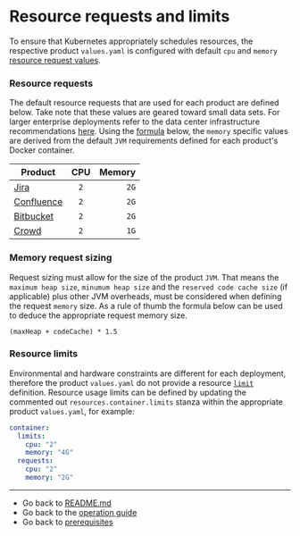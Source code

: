 # Resource requests and limits
To ensure that Kubernetes appropriately schedules resources, the respective product `values.yaml` is configured with default `cpu` and `memory` [resource request values](https://kubernetes.io/docs/concepts/configuration/manage-resources-containers/).

### Resource requests
The default resource requests that are used for each product are defined below. Take note that these values are geared toward small data sets. For larger enterprise deployments refer to the data center infrastructure recommendations [here](https://confluence.atlassian.com/enterprise/data-center-infrastructure-recommendations-972333478.html). Using the [formula](#Memory-request-sizing) below, the `memory` specific values are derived from the default `JVM` requirements defined for each product's Docker container.

| Product  | CPU   |  Memory |
|----------|:-----:|------:|
| [Jira](https://bitbucket.org/atlassian-docker/docker-atlassian-jira/src/master/#markdown-header-memory-heap-size)                    | `2`   | `2G`  |
| [Confluence](https://bitbucket.org/atlassian-docker/docker-atlassian-confluence-server/src/master/#markdown-header-memory-heap-size)   | `2`   | `2G`  |
| [Bitbucket](https://bitbucket.org/atlassian-docker/docker-atlassian-bitbucket-server/src/master/)                                    | `2`   | `2G`  |
| [Crowd](https://bitbucket.org/atlassian-docker/docker-atlassian-crowd/src/master/)                                                   | `2`   | `1G`  |

### Memory request sizing
Request sizing must allow for the size of the product `JVM`. That means the `maximum heap size`, `minumum heap size` and the `reserved code cache size` (if applicable) plus other JVM overheads, must be considered when defining the request `memory` size. As a rule of thumb the formula below can be used to deduce the appropriate request memory size.
```shell
(maxHeap + codeCache) * 1.5
```

### Resource limits
Environmental and hardware constraints are different for each deployment, therefore the product `values.yaml` do not provide a resource [`limit`](https://kubernetes.io/docs/concepts/configuration/manage-resources-containers/#resource-requests-and-limits-of-pod-and-container) definition. Resource usage limits can be defined by updating the commented out `resources.container.limits` stanza within the appropriate product `values.yaml`, for example:

```yaml
container:
  limits:
    cpu: "2"
    memory: "4G"
  requests:
    cpu: "2" 
    memory: "2G"
```


***
* Go back to [README.md](../../README.md)
* Go back to the [operation guide](../OPERATION.md)
* Go back to [prerequisites](../PREREQUISITES.md)
